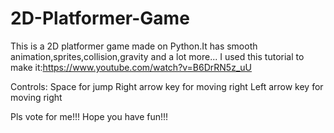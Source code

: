 # 2D-Platformer-Game
This is a 2D platformer game made on Python.It has smooth animation,sprites,collision,gravity and a lot more...
I used this tutorial to make it:https://www.youtube.com/watch?v=B6DrRN5z_uU

Controls:
Space for jump
Right arrow key for moving right
Left arrow key for moving right

Pls vote for me!!!
Hope you have fun!!!



